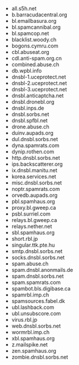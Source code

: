 
- all.s5h.net
- b.barracudacentral.org
- bl.emailbasura.org
- bl.spamcannibal.org
- bl.spamcop.net
-	blacklist.woody.ch
- bogons.cymru.com
-	cbl.abuseat.org
-	cdl.anti-spam.org.cn
- combined.abuse.ch
-	db.wpbl.info
-	dnsbl-1.uceprotect.net
- dnsbl-2.uceprotect.net
-	dnsbl-3.uceprotect.net
- dnsbl.anticaptcha.net
- dnsbl.dronebl.org
- 	dnsbl.inps.de
-   dnsbl.sorbs.net
- dnsbl.spfbl.net
- 	drone.abuse.ch
-   duinv.aupads.org
- dul.dnsbl.sorbs.net
- dyna.spamrats.com
- 	dynip.rothen.com
- http.dnsbl.sorbs.net
- 	ips.backscatterer.org
-    ix.dnsbl.manitu.net
- korea.services.net
- 	misc.dnsbl.sorbs.net
-   noptr.spamrats.com
- orvedb.aupads.org
- 	pbl.spamhaus.org
-  	proxy.bl.gweep.ca
- psbl.surriel.com
- 	relays.bl.gweep.ca
-   relays.nether.net
- sbl.spamhaus.org
- short.rbl.jp
- 	singular.ttk.pte.hu
- smtp.dnsbl.sorbs.net
- 	socks.dnsbl.sorbs.net
-  	spam.abuse.ch
- spam.dnsbl.anonmails.de
- 	spam.dnsbl.sorbs.net
-   spam.spamrats.com
- spambot.bls.digibase.ca
- 	spamrbl.imp.ch
- 	spamsources.fabel.dk
- ubl.lashback.com
- ubl.unsubscore.com
- 	virus.rbl.jp
- web.dnsbl.sorbs.net
- 	wormrbl.imp.ch
-   xbl.spamhaus.org
- z.mailspike.net
- zen.spamhaus.org
-  zombie.dnsbl.sorbs.net